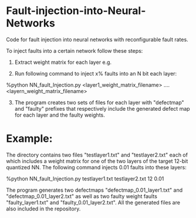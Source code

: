 # Fault-injection-into-Neural-Networks

Code for fault injection into neural networks with reconfigurable fault rates.

To inject faults into a certain network follow these steps:
1. Extract weight matrix for each layer e.g. 

2. Run following command to inject x% faults into an N bit each layer:

%python NN_fault_Injection.py <layer1_weight_matrix_filename> .... <layern_weight_matrix_filename>  <quantization>  

3. The program creates two sets of files for each layer with "defectmap" and "faulty" prefixes that respectively include the generated defect map for each layer and the faulty weights.

# Example:

The directory contains two files "testlayer1.txt" and "testlayer2.txt" each of which includes a weight matrix for one of the two layers of the target 12-bit quantized NN. The following command injects 0.01 faults into these layers:

%python NN_fault_Injection.py testlayer1.txt testlayer2.txt 12 0.01

The program generates two defectmaps "defectmap_0.01_layer1.txt" and "defectmap_0.01_layer2.txt" as well as two faulty weight faults "faulty_layer1.txt" and "faulty_0.01_layer2.txt". All the generated files are also included in the repository.


